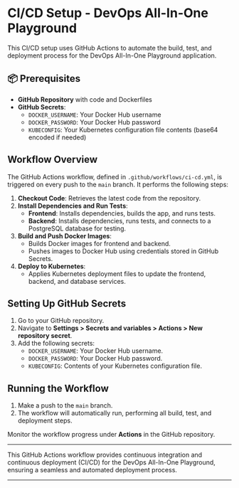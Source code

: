 # CI/CD Setup - DevOps All-In-One Playground

This CI/CD setup uses GitHub Actions to automate the build, test, and deployment process for the DevOps All-In-One Playground application.

## 📦 Prerequisites

- **GitHub Repository** with code and Dockerfiles
- **GitHub Secrets**:
  - `DOCKER_USERNAME`: Your Docker Hub username
  - `DOCKER_PASSWORD`: Your Docker Hub password
  - `KUBECONFIG`: Your Kubernetes configuration file contents (base64 encoded if needed)

## Workflow Overview

The GitHub Actions workflow, defined in `.github/workflows/ci-cd.yml`, is triggered on every push to the `main` branch. It performs the following steps:

1. **Checkout Code**: Retrieves the latest code from the repository.
2. **Install Dependencies and Run Tests**:
   - **Frontend**: Installs dependencies, builds the app, and runs tests.
   - **Backend**: Installs dependencies, runs tests, and connects to a PostgreSQL database for testing.
3. **Build and Push Docker Images**:
   - Builds Docker images for frontend and backend.
   - Pushes images to Docker Hub using credentials stored in GitHub Secrets.
4. **Deploy to Kubernetes**:
   - Applies Kubernetes deployment files to update the frontend, backend, and database services.

## Setting Up GitHub Secrets

1. Go to your GitHub repository.
2. Navigate to **Settings > Secrets and variables > Actions > New repository secret**.
3. Add the following secrets:
   - `DOCKER_USERNAME`: Your Docker Hub username.
   - `DOCKER_PASSWORD`: Your Docker Hub password.
   - `KUBECONFIG`: Contents of your Kubernetes configuration file.

## Running the Workflow

1. Make a push to the `main` branch.
2. The workflow will automatically run, performing all build, test, and deployment steps.

Monitor the workflow progress under **Actions** in the GitHub repository.

---

This GitHub Actions workflow provides continuous integration and continuous deployment (CI/CD) for the DevOps All-In-One Playground, ensuring a seamless and automated deployment process.

---
